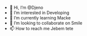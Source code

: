 - 👋 Hi, I’m @Djeno
- 👀 I’m interested in Developing
- 🌱 I’m currently learning Macke 
- 💞️ I’m looking to collaborate on Smile
- 📫 How to reach me Jebem tete

<!---
Djen00/Djen00 is a ✨ special ✨ repository because its `README.md` (this file) appears on your GitHub profile.
You can click the Preview link to take a look at your changes.
--->
